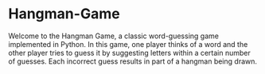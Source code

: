 # Hangman-Game

Welcome to the Hangman Game, a classic word-guessing game implemented in Python. 
In this game, one player thinks of a word and the other player tries to guess it by suggesting letters within a certain number of guesses. 
Each incorrect guess results in part of a hangman being drawn.
